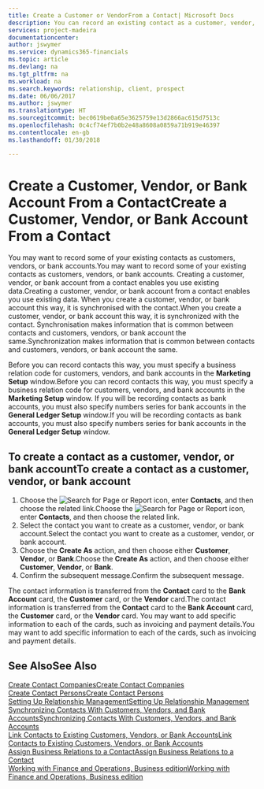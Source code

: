 ```yaml
---
title: Create a Customer or VendorFrom a Contact| Microsoft Docs
description: You can record an existing contact as a customer, vendor, or bank account using existing data and specifying a business relationship.
services: project-madeira
documentationcenter: 
author: jswymer
ms.service: dynamics365-financials
ms.topic: article
ms.devlang: na
ms.tgt_pltfrm: na
ms.workload: na
ms.search.keywords: relationship, client, prospect
ms.date: 06/06/2017
ms.author: jswymer
ms.translationtype: HT
ms.sourcegitcommit: bec0619be0a65e3625759e13d2866ac615d7513c
ms.openlocfilehash: 0c4cf74ef7b0b2e48a8608a0859a71b919e46397
ms.contentlocale: en-gb
ms.lasthandoff: 01/30/2018

---
```

# <a name="create-a-customer-vendor-or-bank-account-from-a-contact"></a><span data-ttu-id="ce5a6-103">Create a Customer, Vendor, or Bank Account From a Contact</span><span class="sxs-lookup"><span data-stu-id="ce5a6-103">Create a Customer, Vendor, or Bank Account From a Contact</span></span>
<span data-ttu-id="ce5a6-104">You may want to record some of your existing contacts as customers, vendors, or bank accounts.</span><span class="sxs-lookup"><span data-stu-id="ce5a6-104">You may want to record some of your existing contacts as customers, vendors, or bank accounts.</span></span> <span data-ttu-id="ce5a6-105">Creating a customer, vendor, or bank account from a contact enables you use existing data.</span><span class="sxs-lookup"><span data-stu-id="ce5a6-105">Creating a customer, vendor, or bank account from a contact enables you use existing data.</span></span> <span data-ttu-id="ce5a6-106">When you create a customer, vendor, or bank account this way, it is synchronised with the contact.</span><span class="sxs-lookup"><span data-stu-id="ce5a6-106">When you create a customer, vendor, or bank account this way, it is synchronized with the contact.</span></span> <span data-ttu-id="ce5a6-107">Synchronisation makes information that is common between contacts and customers, vendors, or bank account the same.</span><span class="sxs-lookup"><span data-stu-id="ce5a6-107">Synchronization makes information that is common between contacts and customers, vendors, or bank account the same.</span></span>

<span data-ttu-id="ce5a6-108">Before you can record contacts this way, you must specify a business relation code for customers, vendors, and bank accounts in the **Marketing Setup** window.</span><span class="sxs-lookup"><span data-stu-id="ce5a6-108">Before you can record contacts this way, you must specify a business relation code for customers, vendors, and bank accounts in the **Marketing Setup** window.</span></span> <span data-ttu-id="ce5a6-109">If you will be recording contacts as bank accounts, you must also specify numbers series for bank accounts in the **General Ledger Setup** window.</span><span class="sxs-lookup"><span data-stu-id="ce5a6-109">If you will be recording contacts as bank accounts, you must also specify numbers series for bank accounts in the **General Ledger Setup** window.</span></span>

## <a name="to-create-a-contact-as-a-customer-vendor-or-bank-account"></a><span data-ttu-id="ce5a6-110">To create a contact as a customer, vendor, or bank account</span><span class="sxs-lookup"><span data-stu-id="ce5a6-110">To create a contact as a customer, vendor, or bank account</span></span>
1. <span data-ttu-id="ce5a6-111">Choose the ![Search for Page or Report](media/ui-search/search_small.png "Search for Page or Report icon") icon, enter **Contacts**, and then choose the related link.</span><span class="sxs-lookup"><span data-stu-id="ce5a6-111">Choose the ![Search for Page or Report](media/ui-search/search_small.png "Search for Page or Report icon") icon, enter **Contacts**, and then choose the related link.</span></span>
2. <span data-ttu-id="ce5a6-112">Select the contact you want to create as a customer, vendor, or bank account.</span><span class="sxs-lookup"><span data-stu-id="ce5a6-112">Select the contact you want to create as a customer, vendor, or bank account.</span></span>
3. <span data-ttu-id="ce5a6-113">Choose the **Create As** action, and then choose either **Customer**, **Vendor**, or **Bank**.</span><span class="sxs-lookup"><span data-stu-id="ce5a6-113">Choose the **Create As** action, and then choose either **Customer**, **Vendor**, or **Bank**.</span></span>
4. <span data-ttu-id="ce5a6-114">Confirm the subsequent message.</span><span class="sxs-lookup"><span data-stu-id="ce5a6-114">Confirm the subsequent message.</span></span>

<span data-ttu-id="ce5a6-115">The contact information is transferred from the **Contact** card to the **Bank Account** card, the **Customer** card, or the **Vendor** card.</span><span class="sxs-lookup"><span data-stu-id="ce5a6-115">The contact information is transferred from the **Contact** card to the **Bank Account** card, the **Customer** card, or the **Vendor** card.</span></span> <span data-ttu-id="ce5a6-116">You may want to add specific information to each of the cards, such as invoicing and payment details.</span><span class="sxs-lookup"><span data-stu-id="ce5a6-116">You may want to add specific information to each of the cards, such as invoicing and payment details.</span></span>

## <a name="see-also"></a><span data-ttu-id="ce5a6-117">See Also</span><span class="sxs-lookup"><span data-stu-id="ce5a6-117">See Also</span></span>
[<span data-ttu-id="ce5a6-118">Create Contact Companies</span><span class="sxs-lookup"><span data-stu-id="ce5a6-118">Create Contact Companies</span></span>](marketing-create-contact-companies.md)  
[<span data-ttu-id="ce5a6-119">Create Contact Persons</span><span class="sxs-lookup"><span data-stu-id="ce5a6-119">Create Contact Persons</span></span>](marketing-create-contact-persons.md)  
[<span data-ttu-id="ce5a6-120">Setting Up Relationship Management</span><span class="sxs-lookup"><span data-stu-id="ce5a6-120">Setting Up Relationship Management</span></span>](marketing-setup-marketing.md)  
[<span data-ttu-id="ce5a6-121">Synchronizing Contacts With Customers, Vendors, and Bank Accounts</span><span class="sxs-lookup"><span data-stu-id="ce5a6-121">Synchronizing Contacts With Customers, Vendors, and Bank Accounts</span></span>](marketing-synchronize-contacts-customers-vendors-bank-accounts.md)  
[<span data-ttu-id="ce5a6-122">Link Contacts to Existing Customers, Vendors, or Bank Accounts</span><span class="sxs-lookup"><span data-stu-id="ce5a6-122">Link Contacts to Existing Customers, Vendors, or Bank Accounts</span></span>](marketing-how-link-contact.md)  
[<span data-ttu-id="ce5a6-123">Assign Business Relations to a Contact</span><span class="sxs-lookup"><span data-stu-id="ce5a6-123">Assign Business Relations to a Contact</span></span>](marketing-business-relations.md#AssignBusRelContact)  
[<span data-ttu-id="ce5a6-124">Working with Finance and Operations, Business edition</span><span class="sxs-lookup"><span data-stu-id="ce5a6-124">Working with Finance and Operations, Business edition</span></span>](ui-work-product.md)

